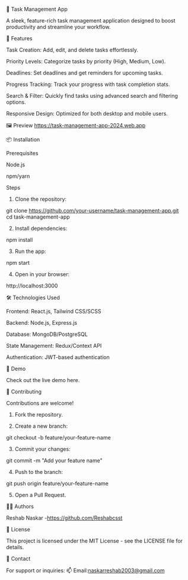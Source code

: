 📝 Task Management App

A sleek, feature-rich task management application designed to boost productivity and streamline your workflow.

🚀 Features

Task Creation: Add, edit, and delete tasks effortlessly.

Priority Levels: Categorize tasks by priority (High, Medium, Low).

Deadlines: Set deadlines and get reminders for upcoming tasks.

Progress Tracking: Track your progress with task completion stats.

Search & Filter: Quickly find tasks using advanced search and filtering options.

Responsive Design: Optimized for both desktop and mobile users.


🖼️ Preview
https://task-management-app-2024.web.app



📦 Installation

Prerequisites

Node.js

npm/yarn


Steps

1. Clone the repository:

git clone https://github.com/your-username/task-management-app.git  
cd task-management-app


2. Install dependencies:

npm install


3. Run the app:

npm start


4. Open in your browser:

http://localhost:3000



🛠️ Technologies Used

Frontend: React.js, Tailwind CSS/SCSS

Backend: Node.js, Express.js

Database: MongoDB/PostgreSQL

State Management: Redux/Context API

Authentication: JWT-based authentication


🌟 Demo

Check out the live demo here.

🤝 Contributing

Contributions are welcome!

1. Fork the repository.


2. Create a new branch:

git checkout -b feature/your-feature-name


3. Commit your changes:

git commit -m "Add your feature name"


4. Push to the branch:

git push origin feature/your-feature-name


5. Open a Pull Request.



🧑‍💻 Authors

Reshab Naskar -https://github.com/Reshabcsst


📜 License

This project is licensed under the MIT License - see the LICENSE file for details.

📧 Contact

For support or inquiries:
📫 Email:naskarreshab2003@gmail.com
